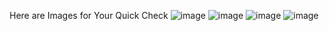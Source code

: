 Here are Images for Your Quick Check 
![image](https://github.com/Masoom4874/ShoeLandingPage/assets/123645143/565a1713-85f1-4fa8-9853-7b6b03073f05)
![image](https://github.com/Masoom4874/ShoeLandingPage/assets/123645143/1f8137e1-9922-4809-af30-909996f43ce6)
![image](https://github.com/Masoom4874/ShoeLandingPage/assets/123645143/abf574fd-723c-4a22-8c0d-df176e13a4d9)
![image](https://github.com/Masoom4874/ShoeLandingPage/assets/123645143/db8dc78f-5ff7-4415-a387-37108aa8e16c)


